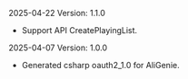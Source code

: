 2025-04-22 Version: 1.1.0
- Support API CreatePlayingList.


2025-04-07 Version: 1.0.0
- Generated csharp oauth2_1.0 for AliGenie.

